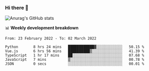 ### Hi there 👋
![Anurag's GitHub stats](https://github-readme-stats.vercel.app/api?username=jami1024&show_icons=true&theme=radical)

📊 **Weekly development breakdown**
<!--START_SECTION:waka-->

```text
From: 23 February 2022 - To: 02 March 2022

Python       8 hrs 24 mins   ████████████▓░░░░░░░░░░░░   50.15 %
Vue.js       6 hrs 56 mins   ██████████▒░░░░░░░░░░░░░░   41.39 %
TypeScript   1 hr 17 mins    ██░░░░░░░░░░░░░░░░░░░░░░░   07.68 %
JavaScript   7 mins          ▒░░░░░░░░░░░░░░░░░░░░░░░░   00.78 %
JSON         0 secs          ░░░░░░░░░░░░░░░░░░░░░░░░░   00.01 %
```

<!--END_SECTION:waka-->
<!--
**jami1024/jami1024** is a ✨ _special_ ✨ repository because its `README.md` (this file) appears on your GitHub profile.

Here are some ideas to get you started:

- 🔭 I’m currently working on ...
- 🌱 I’m currently learning ...
- 👯 I’m looking to collaborate on ...
- 🤔 I’m looking for help with ...
- 💬 Ask me about ...
- 📫 How to reach me: ...
- 😄 Pronouns: ...
- ⚡ Fun fact: ...
-->
